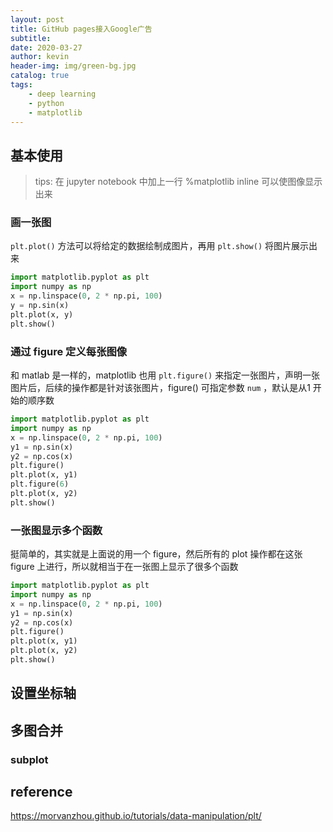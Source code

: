 ```yaml
---
layout: post
title: GitHub pages接入Google广告
subtitle: 
date: 2020-03-27
author: kevin
header-img: img/green-bg.jpg
catalog: true
tags:
    - deep learning
    - python
    - matplotlib
---
```




## 基本使用



> tips: 在 jupyter notebook 中加上一行 %matplotlib inline 可以使图像显示出来



### 画一张图



`plt.plot()` 方法可以将给定的数据绘制成图片，再用 `plt.show()` 将图片展示出来

```python
import matplotlib.pyplot as plt
import numpy as np
x = np.linspace(0, 2 * np.pi, 100)
y = np.sin(x)
plt.plot(x, y)
plt.show()
```



### 通过 figure 定义每张图像



和 matlab 是一样的，matplotlib 也用 `plt.figure()` 来指定一张图片，声明一张图片后，后续的操作都是针对该张图片，figure() 可指定参数 `num` ，默认是从1 开始的顺序数

```python
import matplotlib.pyplot as plt
import numpy as np
x = np.linspace(0, 2 * np.pi, 100)
y1 = np.sin(x)
y2 = np.cos(x)
plt.figure()
plt.plot(x, y1)
plt.figure(6)
plt.plot(x, y2)
plt.show()
```



### 一张图显示多个函数



挺简单的，其实就是上面说的用一个 figure，然后所有的 plot 操作都在这张 figure 上进行，所以就相当于在一张图上显示了很多个函数

```python
import matplotlib.pyplot as plt
import numpy as np
x = np.linspace(0, 2 * np.pi, 100)
y1 = np.sin(x)
y2 = np.cos(x)
plt.figure()
plt.plot(x, y1)
plt.plot(x, y2)
plt.show()
```





## 设置坐标轴







## 多图合并



### subplot





## reference





https://morvanzhou.github.io/tutorials/data-manipulation/plt/